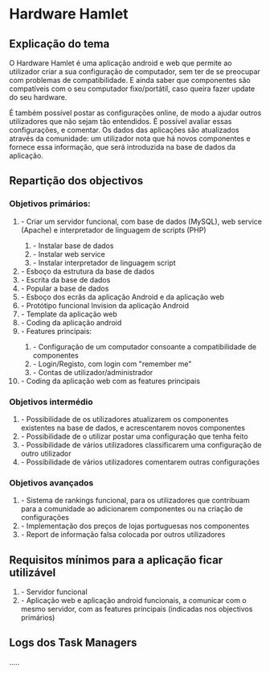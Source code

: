 <!DOCTYPE html>
<html lang="en">
    <head>
        <meta charset="UTF-8">
    </head>
    <body>
        <h1>Hardware Hamlet</h1>
        <h2>Explicação do tema</h2>
        <p> O Hardware Hamlet é uma aplicação android e web que permite ao utilizador
        criar a sua configuração de computador, sem ter de se preocupar com problemas de compatibilidade. E ainda saber que componentes
        são compatíveis com o seu computador fixo/portátil, caso queira fazer update do seu hardware.</p>
        <p> É também possível postar as configurações online, de modo a ajudar outros utilizadores que não sejam tão entendidos.
        É possível avaliar essas configurações, e comentar. Os dados das aplicações são atualizados através da comunidade: um utilizador
        nota que há novos componentes e fornece essa informação, que será introduzida na base de dados da aplicação.</p>
        <h2>Repartição dos objectivos</h2>
        <h3>Objetivos primários:</h3>
        <ol>
            <li>- Criar um servidor funcional, com base de dados (MySQL), web service (Apache) e interpretador de linguagem de scripts (PHP)</li>
                <ol>
                    <li>- Instalar base de dados</li>
                    <li>- Instalar web service</li>
                    <li>- Instalar interpretador de linguagem script</li>
                </ol>
            <li>- Esboço da estrutura da base de dados</li>
            <li>- Escrita da base de dados</li>
            <li>- Popular a base de dados</li>
            <li>- Esboço dos ecrãs da aplicação Android e da aplicação web</li>
            <li>- Protótipo funcional Invision da aplicação Android</li>
            <li>- Template da aplicação web</li>
            <li>- Coding da aplicação android</li>
            <li>- Features principais:</li>
            <ol>
                <li>- Configuração de um computador consoante a compatibilidade de componentes</li>
                <li>- Login/Registo, com login com "remember me"</li>
                <li>- Contas de utilizador/administrador</li>
            </ol>
            <li>- Coding da aplicação web com as features principais</li>
        </ol>
        <h3>Objetivos intermédio</h3>
        <ol>
            <li>- Possibilidade de os utilizadores atualizarem os componentes existentes na base de dados, e acrescentarem novos componentes</li>
            <li>- Possibilidade de o utilizar postar uma configuração que tenha feito</li>
            <li>- Possibilidade de vários utilizadores classificarem uma configuração de outro utilizador</li>
            <li>- Possibilidade de vários utilizadores comentarem outras configurações</li>
        </ol>
        <h3>Objetivos avançados</h3>
        <ol>
            <li>- Sistema de rankings funcional, para os utilizadores que contribuam para a comunidade ao adicionarem componentes ou na criação
            de configurações</li>
            <li>- Implementação dos preços de lojas portuguesas nos componentes</li>
            <li>- Report de informação falsa colocada por outros utilizadores</li>
        </ol>
        <h2>Requisitos mínimos para a aplicação ficar utilizável</h2>
        <ol>
            <li>- Servidor funcional</li>
            <li>- Aplicação web e aplicação android funcionais, a comunicar com o mesmo servidor, com as features principais (indicadas nos objectivos primários)</li>
        </ol>
        <h2>Logs dos Task Managers</h2>
    .....
    </body>
</html>
